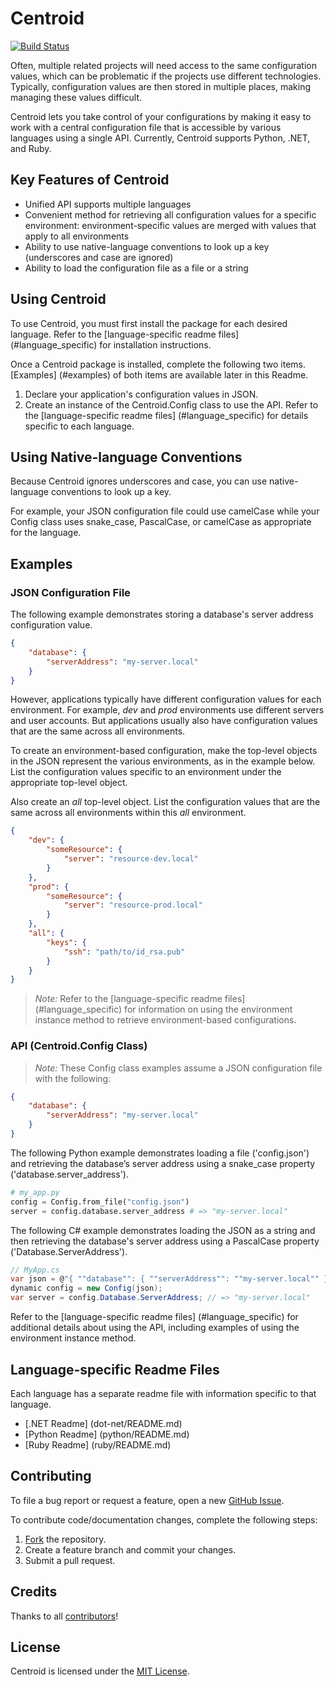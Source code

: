 # Centroid

[![Build Status](https://travis-ci.org/ResourceDataInc/Centroid.png?branch=master)](https://travis-ci.org/ResourceDataInc/Centroid)

Often, multiple related projects will need access to the same configuration values, which can be problematic if the projects use different technologies. Typically, configuration values are then stored in multiple places, making managing these values difficult. 

Centroid lets you take control of your configurations by making it easy to work with a central configuration file that is accessible by various languages using a single API. Currently, Centroid supports Python, .NET, and Ruby.

## Key Features of Centroid

+ Unified API supports multiple languages
+ Convenient method for retrieving all configuration values for a specific environment: environment-specific values are merged with values that apply to all environments 
+ Ability to use native-language conventions to look up a key (underscores and case are ignored)
+ Ability to load the configuration file as a file or a string

## Using Centroid

To use Centroid, you must first install the package for each desired language. Refer to the [language-specific readme files] (#language_specific) for installation instructions.

Once a Centroid package is installed, complete the following two items. [Examples] (#examples) of both items are available later in this Readme.

1. Declare your application's configuration values in JSON. 
1. Create an instance of the Centroid.Config class to use the API. Refer to the [language-specific readme files] (#language_specific) for details specific to each language.

## Using Native-language Conventions
Because Centroid ignores underscores and case, you can use native-language conventions to look up a key. 

For example, your JSON configuration file could use camelCase while your Config class uses snake_case, PascalCase, or camelCase as appropriate for the language.

## <a name="examples"></a>Examples

### JSON Configuration File

The following example demonstrates storing a database's server address configuration value.
```json
{
    "database": {
        "serverAddress": "my-server.local"
    }
}
```
However, applications typically have different configuration values for each environment. For example, *dev* and *prod* environments use different servers and user accounts. But applications usually also have configuration values that are the same across all environments. 

To create an environment-based configuration, make the top-level objects in the JSON represent the various environments, as in the example below. List the configuration values specific to an environment under the appropriate top-level object. 

Also create an *all* top-level object. List the configuration values that are the same across all environments within this *all* environment.


```json
{
    "dev": {
        "someResource": {
            "server": "resource-dev.local"
        }
    },
    "prod": {
        "someResource": {
            "server": "resource-prod.local"
        }
    },
    "all": {
        "keys": {
            "ssh": "path/to/id_rsa.pub"
        }
    }
}
```
> *Note:*	Refer to the [language-specific readme files] (#language_specific) for information on using the environment instance method to retrieve environment-based configurations.

### API (Centroid.Config Class)
> *Note:*	These Config class examples assume a JSON configuration file with the following: 

```json
{
    "database": {
        "serverAddress": "my-server.local"
    }
}
```
The following Python example demonstrates loading a file ('config.json') and retrieving the database’s server address using a snake_case property ('database.server_address'). 

```py
# my_app.py
config = Config.from_file("config.json")
server = config.database.server_address # => "my-server.local"
```
The following C# example demonstrates loading the JSON as a string and then retrieving the database's server address using a PascalCase property ('Database.ServerAddress').

```cs
// MyApp.cs
var json = @"{ ""database"": { ""serverAddress"": ""my-server.local"" } }";
dynamic config = new Config(json);
var server = config.Database.ServerAddress; // => "my-server.local"
```
Refer to the [language-specific readme files] (#language_specific) for additional details about using the API, including examples of using the environment instance method.

## <a name="language_specific"></a>Language-specific Readme Files
Each language has a separate readme file with information specific to that language. 

* [.NET Readme] (dot-net/README.md)
* [Python Readme] (python/README.md)
* [Ruby Readme] (ruby/README.md)

## Contributing
To file a bug report or request a feature, open a new [GitHub Issue](https://github.com/ResourceDataInc/Centroid/issues/new).

To contribute code/documentation changes, complete the following steps:

1. [Fork](https://github.com/ResourceDataInc/Centroid/fork) the repository.
1. Create a feature branch and commit your changes.
1. Submit a pull request.

## Credits

Thanks to all [contributors](https://github.com/ResourceDataInc/Centroid/graphs/contributors)!

## License

Centroid is licensed under the [MIT License](LICENSE.txt).
